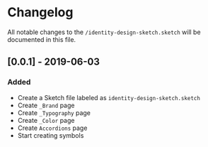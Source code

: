 # Changelog
All notable changes to the `/identity-design-sketch.sketch` will be documented in this file.

## [0.0.1] - 2019-06-03

### Added

- Create a Sketch file labeled as `identity-design-sketch.sketch`
- Create `_Brand` page
- Create `_Typography` page
- Create `_Color` page
- Create `Accordions` page
- Start creating symbols